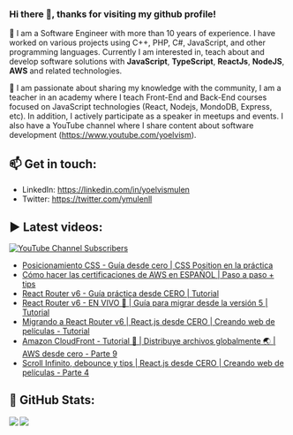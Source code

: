### Hi there 👋, thanks for visiting my github profile!

🔭 I am a Software Engineer with more than 10 years of experience. I have worked on various projects using C++, PHP, C#, JavaScript, and other programming languages. Currently I am interested in, teach about and develop software solutions with **JavaScript**, **TypeScript**, **ReactJs**, **NodeJS**, **AWS** and related technologies.

🌱 I am passionate about sharing my knowledge with the community, I am a teacher in an academy where I teach Front-End and Back-End courses focused on JavaScript technologies (React, Nodejs, MondoDB, Express, etc). In addition, I actively participate as a speaker in meetups and events. I also have a YouTube channel where I share content about software development (https://www.youtube.com/yoelvism).

## 📫 Get in touch:
- LinkedIn: https://linkedin.com/in/yoelvismulen
- Twitter: https://twitter.com/ymulenll

## ▶ Latest videos:
<a href="https://www.youtube.com/yoelvism">
  <img alt="YouTube Channel Subscribers" src="https://img.shields.io/youtube/channel/subscribers/UCp28AG2NaDuzyVaAT--2NGQ?style=social">
</a>

<!-- YOUTUBE:START -->
- [Posicionamiento CSS - Guía desde cero | CSS Position en la práctica](https://www.youtube.com/watch?v=1F_Q5NQBkyU)
- [Cómo hacer las certificaciones de AWS en ESPAÑOL | Paso a paso + tips](https://www.youtube.com/watch?v=5_tJLt8ChYg)
- [React Router v6 - Guía práctica desde CERO | Tutorial](https://www.youtube.com/watch?v=KKXFmzr0nKk)
- [React Router v6 - EN VIVO 🔴 | Guía para migrar desde la versión 5 | Tutorial](https://www.youtube.com/watch?v=v4wFgW4XpNs)
- [Migrando a React Router v6 | React.js desde CERO | Creando web de películas - Tutorial](https://www.youtube.com/watch?v=bhDwXdRcahY)
- [Amazon CloudFront - Tutorial 🚀 | Distribuye archivos globalmente 🌏 | AWS desde cero - Parte 9](https://www.youtube.com/watch?v=1gUzP9vrRP0)
- [Scroll Infinito, debounce y tips | React.js desde CERO | Creando web de películas - Parte 4](https://www.youtube.com/watch?v=VbXAwjAxfU0)
<!-- YOUTUBE:END -->

## 🔢 GitHub Stats:

<img align="left" src="https://github-readme-stats.vercel.app/api/top-langs/?username=ymulenll&layout=compact" />
<img align="left" src="https://github-readme-stats.vercel.app/api?username=ymulenll&count_private=true&include_all_commits=true&hide=contribs&hide_rank=true" />

<!--
**ymulenll/ymulenll** is a ✨ _special_ ✨ repository because its `README.md` (this file) appears on your GitHub profile.

Here are some ideas to get you started:

- 🔭 I’m currently working on ...
- 🌱 I’m currently learning ...
- 👯 I’m looking to collaborate on ...
- 🤔 I’m looking for help with ...
- 💬 Ask me about ...
- 📫 How to reach me: ...
- 😄 Pronouns: ...
- ⚡ Fun fact: ...
-->
